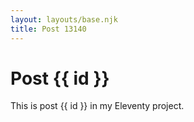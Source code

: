 ```yaml
---
layout: layouts/base.njk
title: Post 13140
---
```


# Post {{ id }}

This is post {{ id }} in my Eleventy project.
